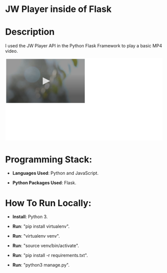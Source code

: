 # JW Player inside of Flask

# Description 

I used the JW Player API in the Python Flask Framework to play a basic MP4 video. 

![Imade of website](https://raw.githubusercontent.com/al11588/JWPlayerFlask/master/image.png?token=AFM1uLuX0uQb4bhsTJ4ugxEUQWkKT9XNks5b3__SwA%3D%3D)

# Programming Stack: 
*	**Languages Used**: Python and JavaScript.

*	**Python Packages Used**: Flask.

# How To Run Locally:

*	**Install**: Python 3.

*	**Run**: "pip install virtualenv".

*	**Run**: "virtualenv venv".

*	**Run**: "source venv/bin/activate".

*	**Run**: "pip install -r requirements.txt".

*	**Run**: "python3 manage.py".